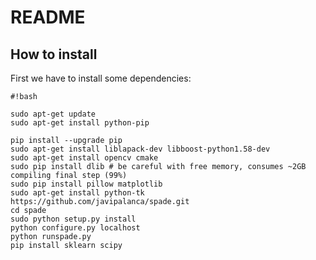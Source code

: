 # **README** #

## **How to install** ##

First we have to install some dependencies:

```
#!bash

sudo apt-get update
sudo apt-get install python-pip

pip install --upgrade pip
sudo apt-get install liblapack-dev libboost-python1.58-dev 
sudo apt-get install opencv cmake
sudo pip install dlib # be careful with free memory, consumes ~2GB compiling final step (99%)
sudo pip install pillow matplotlib
sudo apt-get install python-tk
https://github.com/javipalanca/spade.git
cd spade
sudo python setup.py install
python configure.py localhost
python runspade.py
pip install sklearn scipy 

```
